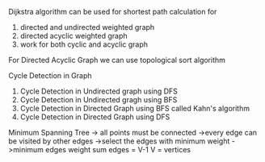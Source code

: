 Dijkstra algorithm can be used for shortest path calculation for
1) directed and undirected weighted graph
2) directed acyclic weighted graph
3) work for both cyclic and acyclic graph

For Directed Acyclic Graph we can use topological sort algorithm

Cycle Detection in Graph
1) Cycle Detection in Undirected graph using DFS
2) Cycle Detection in Undirected gragh using BFS
3) Cycle Detection in Directed Graph using BFS called Kahn's algorithm
4) Cycle Detection in Directed Graph using DFS

Minimum Spanning Tree
-> all points must be connected
->every edge can be visited by other edges
->select the edges with minimum weight
->minimum edges weight sum
edges = V-1
V = vertices 